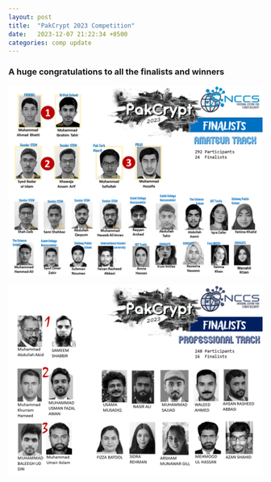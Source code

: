 ```yaml
---
layout: post
title:  "PakCrypt 2023 Competition"
date:   2023-12-07 21:22:34 +0500
categories: comp update
---
```

### A huge congratulations to all the finalists and winners

![Amateur Track](assets/images/pakcrypt23/amotrackwinner.png)

![Professional Track](assets/images/pakcrypt23/protrackwinner.png)
